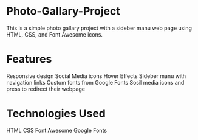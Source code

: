 # Photo-Gallary-Project
This is a simple photo gallary project with a sideber manu web page using HTML, CSS, and Font Awesome icons.
# Features
 Responsive design
 Social Media icons Hover Effects 
 Sideber manu with navigation links
 Custom fonts from Google Fonts
 Sosil media icons and press to redirect their webpage 
# Technologies Used
 HTML
 CSS
 Font Awesome
 Google Fonts
